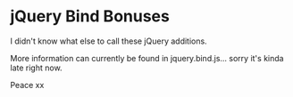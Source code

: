 # jQuery Bind BonusesI didn't know what else to call these jQuery additions.More information can currently be found in jquery.bind.js...sorry it's kinda late right now.Peace xx